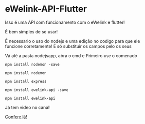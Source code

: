 # eWelink-API-Flutter

Isso é uma API com funcionamento com o eWelink e flutter!

É bem simples de se usar!

É necessario o uso do nodejs e uma edição no codigo para que ele funcione corretamente!
É só substituir os campos pelo os seus

Vá até a pasta nodejsapp, abra o cmd
e
Primeiro use o comenado

```
npm install nodemon -save
```

```
npm install nodemon 
```

```
npm install express
```

```
npm install ewelink-api -save
```

```
npm install ewelink-api
```

Já tem video no canal!

<a href="https://www.youtube.com/watch?v=JW4skJ6kbyg">Confere lá!</a></p>
